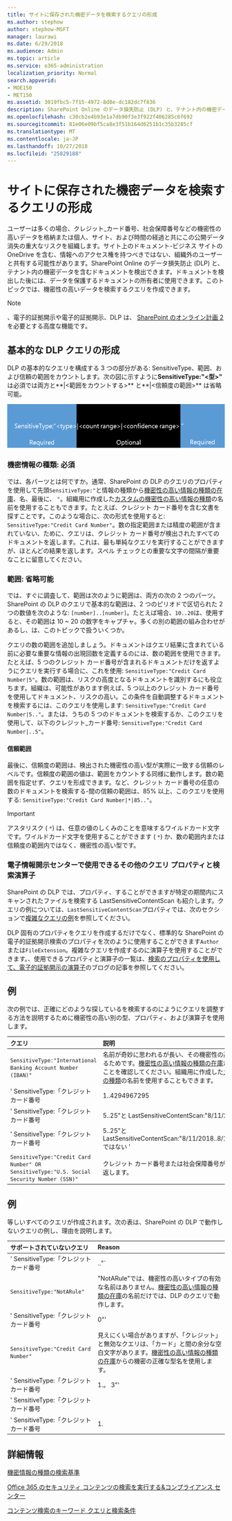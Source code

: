 ```yaml
---
title: サイトに保存された機密データを検索するクエリの形成
ms.author: stephow
author: stephow-MSFT
manager: laurawi
ms.date: 6/29/2018
ms.audience: Admin
ms.topic: article
ms.service: o365-administration
localization_priority: Normal
search.appverid:
- MOE150
- MET150
ms.assetid: 3019fbc5-7f15-4972-8d0e-dc182dc7f836
description: SharePoint Online のデータ損失防止 (DLP) と、テナント内の機密データを含むドキュメントを検出できます。ドキュメントを検出した後には、データを保護するドキュメントの所有者に使用できます。このトピックでは、機密性の高いデータを検索するクエリを作成できます。
ms.openlocfilehash: c30cb2e4b93e1a7db90f3e3f922f406285c6f692
ms.sourcegitcommit: 81e06e09bf5ca8e3f51b164d6251b1c35b3285cf
ms.translationtype: MT
ms.contentlocale: ja-JP
ms.lasthandoff: 10/27/2018
ms.locfileid: "25829188"
---
```

# <a name="form-a-query-to-find-sensitive-data-stored-on-sites"></a>サイトに保存された機密データを検索するクエリの形成

ユーザーは多くの場合、クレジット_カード番号、社会保障番号などの機密性の高いデータを格納または個人、サイト、および時間の経過と共にこの公開データ消失の重大なリスクを組織します。サイト上のドキュメント-ビジネス サイトの OneDrive を含む、情報へのアクセス権を持つべきではない、組織外のユーザーと共有する可能性があります。SharePoint Online のデータ損失防止 (DLP) と、テナント内の機密データを含むドキュメントを検出できます。ドキュメントを検出した後には、データを保護するドキュメントの所有者に使用できます。このトピックでは、機密性の高いデータを検索するクエリを作成できます。
  
> [!NOTE]
> 、電子的証拠開示や電子的証拠開示、DLP は、 [SharePoint のオンライン計画 2](https://go.microsoft.com/fwlink/?LinkId=510080)を必要とする高度な機能です。 
  
## <a name="forming-a-basic-dlp-query"></a>基本的な DLP クエリの形成

DLP の基本的なクエリを構成する 3 つの部分がある: SensitiveType、範囲、および信頼の範囲をカウントします。次の図に示すように**SensitiveType:"\<型\>"** は必須では両方と**|\<範囲をカウントする\>** と**|\<信頼度の範囲\>** は省略可能。 
  
![必須とオプションに分割されるクエリの例](media/DLP-query-example-text.png)
  
### <a name="sensitive-type---required"></a>機密情報の種類: 必須

では、各パーツとは何ですか。通常、SharePoint の DLP のクエリのプロパティを使用して先頭`SensitiveType:"`と情報の種類から[機密性の高い情報の種類の在庫](https://go.microsoft.com/fwlink/?LinkID=509999)、名、最後に、 `"`。組織用に作成した[カスタムの機密性の高い情報の種類](create-a-custom-sensitive-information-type.md)の名前を使用することもできます。たとえば、クレジット カード番号を含む文書を探すことです。このような場合に、次の形式を使用すると: `SensitiveType:"Credit Card Number"`。数の指定範囲または精度の範囲が含まれていない、ために、クエリは、クレジット カード番号が検出されたすべてのドキュメントを返します。これは、最も単純なクエリを実行することができますが、ほとんどの結果を返します。スペル チェックとの重要な文字の間隔が重要なことに留意してください。 
  
### <a name="ranges---optional"></a>範囲: 省略可能

では、すぐに調査して、範囲は次のように範囲は、両方の次の 2 つのパーツ。SharePoint の DLP のクエリで基本的な範囲は、2 つのピリオドで区切られた 2 つの数値を次のような: `[number]..[number]`。たとえば場合、`10..20`は、使用すると、その範囲は 10 ~ 20 の数字をキャプチャ。多くの別の範囲の組み合わせがあるし、は、このトピックで扱ういくつか。 
  
クエリの数の範囲を追加しましょう。ドキュメントはクエリ結果に含まれている前に必要な重要な情報の出現回数を定義するのには、数の範囲を使用できます。たとえば、5 つのクレジット カード番号が含まれるドキュメントだけを返すようにクエリを実行する場合に、これを使用: `SensitiveType:"Credit Card Number|5"`。数の範囲は、リスクの高度となるドキュメントを識別するにも役立ちます。組織は、可能性があります例えば、5 つ以上のクレジット カード番号を使用してドキュメント、リスクの高い。この条件を自動調整するドキュメントを検索するには、このクエリを使用します: `SensitiveType:"Credit Card Number|5.."`。または、うちの 5 つのドキュメントを検索するか、このクエリを使用して、以下のクレジット_カード番号: `SensitiveType:"Credit Card Number|..5"`。 
  
#### <a name="confidence-range"></a>信頼範囲

最後に、信頼度の範囲は、検出された機密性の高い型が実際に一致する信頼のレベルです。信頼度の範囲の値は、範囲をカウントする同様に動作します。数の範囲を指定せず、クエリを形成できます。など、クレジット カード番号の任意の数のドキュメントを検索する-間の信頼の範囲は、85% 以上、このクエリを使用する: `SensitiveType:"Credit Card Number|*|85.."`。 
  
> [!IMPORTANT]
> アスタリスク ( `*`) は、任意の値のしくみのことを意味するワイルドカード文字です。ワイルドカード文字を使用することができます ( `*`) か、数の範囲内または信頼度の範囲内ではなく、機密性の高い型です。 
  
### <a name="additional-query-properties-and-search-operators-available-in-the-ediscovery-center"></a>電子情報開示センターで使用できるその他のクエリ プロパティと検索演算子

SharePoint の DLP では、プロパティ、することができますが特定の期間内にスキャンされたファイルを検索する LastSensitiveContentScan も紹介します。クエリの例については、`LastSensitiveContentScan`プロパティでは、次のセクションで[複雑なクエリの例](form-a-query-to-find-sensitive-data-stored-on-sites.md#BKMK_ExamplesOfComplexQueries)を参照してください。 
  
DLP 固有のプロパティをクエリを作成するだけでなく、標準的な SharePoint の電子的証拠開示検索のプロパティを次のように使用することができます`Author`または`FileExtension`。複雑なクエリを作成するのに演算子を使用することができます。、使用できるプロパティと演算子の一覧は、[検索のプロパティを使用して、電子的証拠開示の演算子](https://go.microsoft.com/fwlink/?LinkId=510093)のブログの記事を参照してください。 
  
## <a name="examples-of-complex-queries"></a>例

次の例では、正確にどのような探しているを検索するのにようにクエリを調整する方法を説明するために機密性の高い別の型、プロパティ、および演算子を使用します。
  
|**クエリ**|**説明**|
|:-----|:-----|
| `SensitiveType:"International Banking Account Number (IBAN)"` <br/> |名前が奇妙に思われるが長い、その機密性の高いタイプの正しい名前であるためです。[機密性の高い情報の種類の在庫](https://go.microsoft.com/fwlink/?LinkID=509999)からの正確な名前を使用することを確認してください。組織用に作成した[カスタムの機密性の高い情報の種類](create-a-custom-sensitive-information-type.md)の名前を使用することもできます。<br/> |
| ' SensitiveType:「クレジット カード番号|1..4294967295|1..100"' <br/> |機密性の高い型「クレジット カード番号」に 1 つ以上と一致するドキュメントが返されますそれぞれの範囲の値は、それぞれの最小値と最大値です。このクエリを記述する簡単な方法は、`SensitiveType:"Credit Card Number"`が、そのメリットはどこですか?<br/> |
| ' SensitiveType:「クレジット カード番号| 5..25"と LastSensitiveContentScan:"8/11/2018..8/13/2018"' <br/> |2018 年 8 月 13日を通じて、2018 年 8 月 11日からスキャンされた 5-25 クレジット カード番号を持つドキュメントを返します。  <br/> |
| ' SensitiveType:「クレジット カード番号| 5..25"と LastSensitiveContentScan:"8/11/2018..8/13/2018"FileExtension:XLSX ではない ' <br/> |2018 年 8 月 13日を通じて、2018 年 8 月 11日からスキャンされた 5-25 クレジット カード番号を持つドキュメントを返します。拡張子が XLSX ファイルは、クエリ結果に含まれません。 `FileExtension`は、クエリに含めることができる多くのプロパティの 1 つです。詳細については、[検索のプロパティを使用して、電子的証拠開示の演算子](https://go.microsoft.com/fwlink/?LinkId=510093)を参照してください。<br/> |
| `SensitiveType:"Credit Card Number" OR SensitiveType:"U.S. Social Security Number (SSN)"` <br/> |クレジット カード番号または社会保障番号が含まれているドキュメントを返します。  <br/> |
   
## <a name="examples-of-queries-to-avoid"></a>例

等しいすべてのクエリが作成されます。次の表は、SharePoint の DLP で動作しないクエリの例し、理由を説明します。
  
|**サポートされていないクエリ**|**Reason**|
|:-----|:-----|
| ' SensitiveType:「クレジット カード番号|.."` <br/> |少なくとも 1 つの値を追加する必要があります。  <br/> |
| `SensitiveType:"NotARule"` <br/> |"NotARule"では、機密性の高いタイプの有効な名前はありません。[機密性の高い情報の種類の在庫](https://go.microsoft.com/fwlink/?LinkID=509999)の名前だけでは、DLP のクエリで動作します。<br/> |
| ' SensitiveType:「クレジット カード番号|0"' <br/> |0 は、最小値または最大値の範囲内のいずれかとして正しくありません。  <br/> |
| `SensitiveType:"Credit Card Number"` <br/> |見えにくい場合がありますが、「クレジット」と無効なクエリは、「カード」と間の余分な空白文字があります。[機密性の高い情報の種類の在庫](https://go.microsoft.com/fwlink/?LinkID=509999)からの機密の正確な型名を使用します。<br/> |
| ' SensitiveType:「クレジット カード番号|1.。 3"' <br/> |2 期部分は、スペースで区切る必要はありません。  <br/> |
| ' SensitiveType:「クレジット カード番号| |1.|80.."' <br/> |多くのパイプ区切り記号 (|).以下この形式の代わりに: ' SensitiveType:「クレジット カード番号|1.|80.."' <br/> |
| ' SensitiveType:「クレジット カード番号|1.|80..101"' <br/> |信頼度の値は、パーセンテージを表す、ため 100 を超えることはできません。代わりに、1 から 100 までの数を選択します。  <br/> |
   
## <a name="for-more-information"></a>詳細情報

[機密情報の種類の検索基準](what-the-sensitive-information-types-look-for.md)
  
[Office 365 のセキュリティ コンテンツの検索を実行する&amp;コンプライアンス センター](run-a-content-search-in-the-security-and-compliance-center.md)
  
[コンテンツ検索のキーワード クエリと検索条件](keyword-queries-and-search-conditions.md)
  

